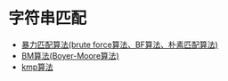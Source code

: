 # 字符串匹配

- [暴力匹配算法(brute force算法、BF算法、朴素匹配算法)](./brute_force.ipynb)
- [BM算法(Boyer-Moore算法)](./boyer_moore.ipynb)
- [kmp算法](./KMP.ipynb)
